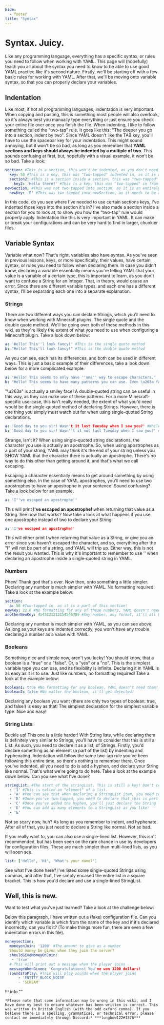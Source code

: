 ```yaml
---
hide:
  - footer
title: "Syntax"
---
```


# Syntax. Juicy.
Like any programming language, everything has a specific syntax, or rules you need to follow when working with YAML. This page will (hopefully) teach you all about the syntax you need to know to be able to use good YAML practice like it's second nature. Firstly, we'll be starting off with a few basic rules for working with YAML. After that, we'll be moving onto variable syntax, so that you can properly declare your variables.

## Indentation
Like most, if not all programming languages, indentation is very important. When copying and pasting, this is something most people will also overlook, so it's always best you manually type everything or just ensure you check your entire file over once you finish the file. When indenting, I like to follow something called the "two-tap" rule. It goes like this: "The deeper you go into a section, indent by two". Since YAML doesn't like the TAB key, you'll have to use the spacebar key for your indentation. This might sound annoying, but it won't be so bad, as long as you remember that **YAML sections and keys should always be indented by a multiple of two**. This sounds confusing at first, but, hopefully with a visual example, it won't be so bad. Take a look:

```yaml
section: #This is a section, this won't be indented, as you don't need to indent for NEW sections. Think of these as parents.
  key: 50 #This is a key, this was "two-tapped" indented in, as it is a part of this section. Think of this as the child.
  section2: #This is a section inside a section, this was "two-tapped" in from the parent section, as it is still part of the original section.
    key2: 'Hello there!' #This is a key, this was "two-tapped" in from its parent section, which is section2. Section2 is a child of section.
newSection: #This was not two-tapped into section, as it is an entirely new section. This does not need to be a child of anything.
  newKey: 'E' #This was two-tapped into newSection, as it needs to be a child of newSection. Without this indentation, YAML wouldn't know that this was a part of newSection. You would also see a YAML error.
```

In this code, do you see where I've needed to use certain sections keys, I've indented those keys into the section it's in? I've also made a section inside a section for you to look at, to show you how the "two-tap" rule would properly apply. Indentation like this is very important in YAML. It can make or break your configurations and can be very hard to find in larger, chunkier files.

## Variable Syntax
Variable what now? That's right, variables also have syntax. As you've seen in previous lessons, keys, or more specifically, their values, have certain syntax, or rules you need to follow when declaring them. In case you didn't know, declaring a variable essentially means you're telling YAML that your value is a variable of a certain type, this is important to learn, as you don't want to confuse a String for an Integer. That, in theory, would cause an error. Since there are different variable types, and each one has a different syntax, I'll be separating each one into a separate explanation.

### Strings
There are two different ways you can declare Strings, which you'll need to know when working with Minecraft plugins. The single quote and the double quote method. We'll be going over both of these methods in this wiki, as they're likely the extent of what you need to use when configuring a Minecraft plugin. Take a look down below:
```yaml
a: 'Hello! This''l look fancy!' #This is the single quote method
b: "Hello! This'll look fancy!" #This is the double quote method
```

As you can see, each has its differences, and both can be used in different ways. This is just a basic example of their differences, take a look down below for a more complicated example:

```yaml
a: 'Hello! This seems to only have ''one'' way to escape characters.'
b: "Hello! This seems to have many patterns you can use. Even \u263a faces!"
```
"\u263a" is actually a smiley face! A double-quoted string can be useful in this way, as they can make use of these patterns. For a more Minecraft-specific use-case, this isn't really needed, the extent of what you'd need would be the single-quoted method of declaring Strings. However, there is one thing you simply must watch out for when using single-quoted String declarations.

```yaml
a: 'Good day to you sir! Wasn't it last Tuesday when I saw you?' #While grammatically correct, YAML will not like this at all! You won't see most of this string printed.
b: 'Good day to you sir! Wasn''t it not last Tuesday when I saw you?' #This will print the entire string, and will work without issues!
```
Strange, isn't it? When using single-quoted string declarations, the character you use is actually an apostrophe. So, when using apostrophes as a part of your string, YAML may think it's the end of your string unless you SHOW YAML that the character there is actually an apostrophe. There's no way to do this other than getting around it, and that's what we call escaping.

Escaping a character essentially means to get around something by using something else. In the case of YAML apostrophes, you'll need to use two apostrophes to have an apostrophe in your sentence. Sound confusing? Take a look below for an example:
```yaml
a: 'I''ve escaped an apostrophe!'
```
This will print **I've escaped an apostrophe!** when returning that value as a String. See how that works? Now take a look at what happens if you use one apostrophe instead of two to declare your String.
```yaml
a: 'I've escaped an apostrophe!'
```
This will either print I when returning that value as a String, or give you an error since you haven't escaped the character, and so, everything after the "I" will not be part of a string, and YAML will trip up. Either way, this is not the result you wanted. This is why it's important to remember to use '' when declaring an apostrophe inside a single-quoted string in YAML.

### Numbers
Phew! Thank god that's over. Now then, onto something a little simpler. Declaring any number is much simpler with YAML. No formatting required! Take a look at the example below:
```yaml
section:
  a: 58 #Two-tapped in, as it is a part of this section! 
newKey: 22.6 #No formatting for any of these numbers, YAML doesn't need them!
anotherNewKey: 4545121212154546789 #Any number, any format, it'll all be detected!
```
Declaring any number is much simpler with YAML, as you can see above. As long as your keys are indented correctly, you won't have any trouble declaring a number as a value with YAML.

### Booleans
Something nice and simple now, aren't you lucky! You should know, that a boolean is a "true" or a "false". Or, a "yes" or a "no". This is the simplest variable type you can use, and its flexibility is infinite. Declaring it in YAML is as easy as it is to use. Just like numbers, no formatting required! Take a look at the example below:
```yaml
boolean1: true #No formatting for any boolean, YAML doesn't need them!
boolean2: false #No matter the boolean, it'll get detected!
```
Declaring any boolean you want (there are only two types of boolean: true, and false!) is easy as that! The simplest declaration for the simplest variable type. Nice and easy!

### String Lists
Buckle up! This one is a little harder! With String lists, while declaring them is definitely very similar to Strings, you'll have to consider that this is still a List. As such, you need to declare it as a list, of Strings. Firstly, you'd declare something as an element (a part of the list) by indenting and hyphenating. Indentation will follow the same two-tap rule you've been following this entire time, so there's nothing to remember there. Once you've indented, all you need to do is add a hyphen, and declare your String like normal. That's what we're going to do here. Take a look at the example down below. Can you see what I've done?
```yaml
stringList: #The start of the stringList. This is still a key! Don't confuse this for a section. The value it holds is the list below.
  - '1' #This is called an "element" of a list.
  - 'A' #You can see that when declaring a StringList item, you need to two-tap indent.
  - 'B' #Once you've two-tapped, you need to declare that this is part of the list. You'd do this by adding a hyphen.
  - 'C' #Once you've added the hyphen, you'll just declare the String like normal. Not so bad, right?
  - 'D' #You can add as many elements to a StringList as you like! 
  - 'E'
```
Not so scary now, huh? As long as you remember to indent, and hyphenate. After all of that, you just need to declare a String like normal. Not so bad.

If you really want to, you can also use a single-lined list. However, this isn't recommended, but has been seen on the rare chance in use by developers for configuration files. These are much simpler than multi-lined lists, as you will soon see.
```yaml
list: ['Hello', 'Hi', 'What's your name?']
```
See what I've done here? I've listed some single-quoted Strings using commas, and after that, I've simply encased the entire list in a square bracket. This is how you'd declare and use a single-lined StringList.

## Well, this is new.
Want to test what you've just learned? Take a look at the challenge below:

Below this paragraph, I have written out a (fake) configuration file. Can you identify which variable is which from the name of the key and if it's declared incorrectly, can you fix it? (To make things more fun, there are even a few indentation errors in this file).

```yaml
moneysection:
  moneyonJoin: '1200' #The amount to give as a number
  Should money be given when they join the server?
  shouldGiveMoneyOnJoin:
   - 'true'
  # This will print out a message when the player joins
  messageWhenGiven: 'Congratulations! You've won 1200 dollars!
  soundsToPlay: #This will play sounds when the player joins
      - 'ENTITY_BLOCK_NOISE
      - 'SCREAM'
```

!!! info ""

    *Please note that some information may be wrong in this wiki, and I have done my best to ensure whatever has been written is correct. This was written in British English (with the odd oxford comma). If you believe there is a spelling, grammatical, or technical error, please contact me immediately through Discord:* ***longbow122#1576***